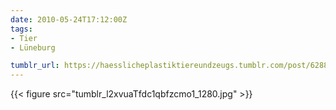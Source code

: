 ```yaml
---
date: 2010-05-24T17:12:00Z
tags:
- Tier
- Lüneburg

tumblr_url: https://haesslicheplastiktiereundzeugs.tumblr.com/post/628866764
---
```

{{< figure src="tumblr_l2xvuaTfdc1qbfzcmo1_1280.jpg" >}}
